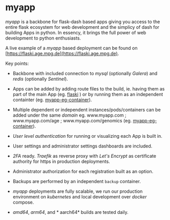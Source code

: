 # myapp

*myapp* is a backbone for flask-dash based apps giving you access to the entire flask ecosystem for web development and the simplicy of dash for building Apps in python. In essency, it brings the full power of web development to python enthusiasts.

A live example of a *myapp* based deployment can be found on [https://flaski.age.mpg.de](https://flaski.age.mpg.de).

Key points:

- Backbone with included connection to *mysql* (optionally *Galera*) and *redis* (optionally *Sentinel*).

- Apps can be added by adding route files to the build, ie. having them as part of the main App (eg. [flaski](https://github.com/mpg-age-bioinformatics/flaski) ) or by running them as an independent containter (eg. [myapp-eg-container](https://github.com/mpg-age-bioinformatics/myapp-eg-container)).

- Multiple dependent or independent instances/pods/containers can be added under the same *domain* eg. w<span>ww.</span>myapp.com ; w<span>ww.</span>myapp.com/age ; w<span>ww.</span>myapp.com/genomics (eg. [myapp-eg-container](https://github.com/mpg-age-bioinformatics/myapp-eg-container)).

- *User level authentication* for running or visualizing each App is built in.

- User settings and administrator settings dashboards are included. 

- *2FA* ready. *Traefik* as reverse proxy with *Let's Encrypt* as certificate authority for https in production deployments. 

- Administrator authorization for each registration built as an option. 

- Backups are performed by an independent `backup` container.

- *myapp* deployments are fully scalable, we run our production environment on *kubernetes* and local development over *docker* compose.

- *amd64*, *arm64*, and * aarch64* builds are tested daily.